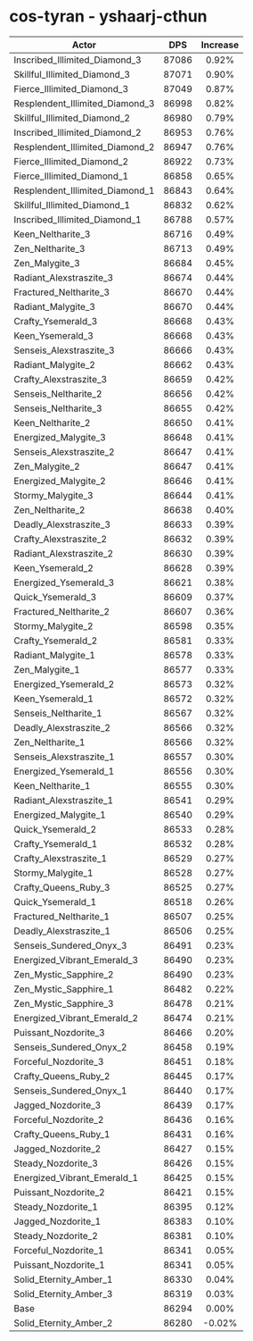 # cos-tyran - yshaarj-cthun
| Actor | DPS | Increase |
|---|:---:|:---:|
|Inscribed_Illimited_Diamond_3|87086|0.92%|
|Skillful_Illimited_Diamond_3|87071|0.90%|
|Fierce_Illimited_Diamond_3|87049|0.87%|
|Resplendent_Illimited_Diamond_3|86998|0.82%|
|Skillful_Illimited_Diamond_2|86980|0.79%|
|Inscribed_Illimited_Diamond_2|86953|0.76%|
|Resplendent_Illimited_Diamond_2|86947|0.76%|
|Fierce_Illimited_Diamond_2|86922|0.73%|
|Fierce_Illimited_Diamond_1|86858|0.65%|
|Resplendent_Illimited_Diamond_1|86843|0.64%|
|Skillful_Illimited_Diamond_1|86832|0.62%|
|Inscribed_Illimited_Diamond_1|86788|0.57%|
|Keen_Neltharite_3|86716|0.49%|
|Zen_Neltharite_3|86713|0.49%|
|Zen_Malygite_3|86684|0.45%|
|Radiant_Alexstraszite_3|86674|0.44%|
|Fractured_Neltharite_3|86670|0.44%|
|Radiant_Malygite_3|86670|0.44%|
|Crafty_Ysemerald_3|86668|0.43%|
|Keen_Ysemerald_3|86668|0.43%|
|Senseis_Alexstraszite_3|86666|0.43%|
|Radiant_Malygite_2|86662|0.43%|
|Crafty_Alexstraszite_3|86659|0.42%|
|Senseis_Neltharite_2|86656|0.42%|
|Senseis_Neltharite_3|86655|0.42%|
|Keen_Neltharite_2|86650|0.41%|
|Energized_Malygite_3|86648|0.41%|
|Senseis_Alexstraszite_2|86647|0.41%|
|Zen_Malygite_2|86647|0.41%|
|Energized_Malygite_2|86646|0.41%|
|Stormy_Malygite_3|86644|0.41%|
|Zen_Neltharite_2|86638|0.40%|
|Deadly_Alexstraszite_3|86633|0.39%|
|Crafty_Alexstraszite_2|86632|0.39%|
|Radiant_Alexstraszite_2|86630|0.39%|
|Keen_Ysemerald_2|86628|0.39%|
|Energized_Ysemerald_3|86621|0.38%|
|Quick_Ysemerald_3|86609|0.37%|
|Fractured_Neltharite_2|86607|0.36%|
|Stormy_Malygite_2|86598|0.35%|
|Crafty_Ysemerald_2|86581|0.33%|
|Radiant_Malygite_1|86578|0.33%|
|Zen_Malygite_1|86577|0.33%|
|Energized_Ysemerald_2|86573|0.32%|
|Keen_Ysemerald_1|86572|0.32%|
|Senseis_Neltharite_1|86567|0.32%|
|Deadly_Alexstraszite_2|86566|0.32%|
|Zen_Neltharite_1|86566|0.32%|
|Senseis_Alexstraszite_1|86557|0.30%|
|Energized_Ysemerald_1|86556|0.30%|
|Keen_Neltharite_1|86555|0.30%|
|Radiant_Alexstraszite_1|86541|0.29%|
|Energized_Malygite_1|86540|0.29%|
|Quick_Ysemerald_2|86533|0.28%|
|Crafty_Ysemerald_1|86532|0.28%|
|Crafty_Alexstraszite_1|86529|0.27%|
|Stormy_Malygite_1|86528|0.27%|
|Crafty_Queens_Ruby_3|86525|0.27%|
|Quick_Ysemerald_1|86518|0.26%|
|Fractured_Neltharite_1|86507|0.25%|
|Deadly_Alexstraszite_1|86506|0.25%|
|Senseis_Sundered_Onyx_3|86491|0.23%|
|Energized_Vibrant_Emerald_3|86490|0.23%|
|Zen_Mystic_Sapphire_2|86490|0.23%|
|Zen_Mystic_Sapphire_1|86482|0.22%|
|Zen_Mystic_Sapphire_3|86478|0.21%|
|Energized_Vibrant_Emerald_2|86474|0.21%|
|Puissant_Nozdorite_3|86466|0.20%|
|Senseis_Sundered_Onyx_2|86458|0.19%|
|Forceful_Nozdorite_3|86451|0.18%|
|Crafty_Queens_Ruby_2|86445|0.17%|
|Senseis_Sundered_Onyx_1|86440|0.17%|
|Jagged_Nozdorite_3|86439|0.17%|
|Forceful_Nozdorite_2|86436|0.16%|
|Crafty_Queens_Ruby_1|86431|0.16%|
|Jagged_Nozdorite_2|86427|0.15%|
|Steady_Nozdorite_3|86426|0.15%|
|Energized_Vibrant_Emerald_1|86425|0.15%|
|Puissant_Nozdorite_2|86421|0.15%|
|Steady_Nozdorite_1|86395|0.12%|
|Jagged_Nozdorite_1|86383|0.10%|
|Steady_Nozdorite_2|86381|0.10%|
|Forceful_Nozdorite_1|86341|0.05%|
|Puissant_Nozdorite_1|86341|0.05%|
|Solid_Eternity_Amber_1|86330|0.04%|
|Solid_Eternity_Amber_3|86319|0.03%|
|Base|86294|0.00%|
|Solid_Eternity_Amber_2|86280|-0.02%|
